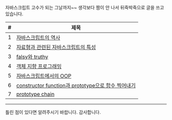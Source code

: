 자바스크립트 고수가 되는 그날까지~~
생각보다 짬이 안 나서 뒤죽박죽으로 글을 쓰고 있습니다.

| #   | 제목                                                                                                                |
| --- | ------------------------------------------------------------------------------------------------------------------- |
| 1   | [자바스크립트의 역사](자바스크립트의%20역사.md)                                                                     |
| 2   | [자료형과 관련된 자바스크립트의 특성](자료형과%20관련된%20자바스크립트의%20특성.md)                                 |
| 3   | [falsy와 truthy](falsy와%20truthy.md)                                                                               |
| 4   | [객체 지향 프로그래밍](객체%20지향%20프로그래밍.md)                                                                 |
| 5   | [자바스크립트에서의 OOP](자바스트립트에서의%20OOP.md)                                                               |
| 6   | [constructor function과 prototype으로 함수 찍어내기](constructor%20function과%20prototype으로%20함수%20찍어내기.md) |
| 7   | [prototype chain](prototype%20chain.md)                                                                             |

---

틀린 점이 있다면 알려주시기 바랍니다. 감사합니다.
